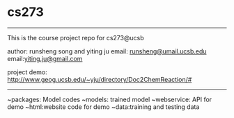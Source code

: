 # cs273

_______________________________________
This is the course project repo for cs273@ucsb

author: runsheng song and yiting ju
email: runsheng@umail.ucsb.edu
email:yiting.ju@gmail.com

project demo:
http://www.geog.ucsb.edu/~yju/directory/Doc2ChemReaction/#
_______________________________________
~packages: Model codes
~models: trained model
~webservice: API for demo
~html:website code for demo
~data:training and testing data
